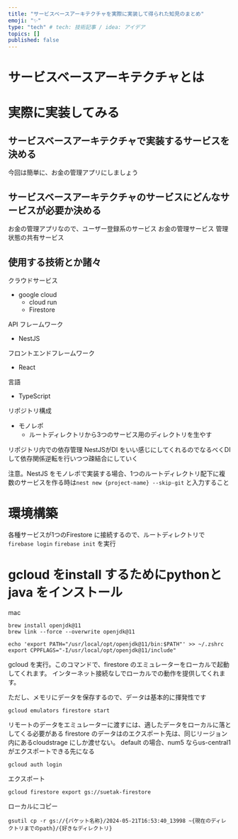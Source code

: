 ```yaml
---
title: "サービスベースアーキテクチャを実際に実装して得られた知見のまとめ"
emoji: "✨"
type: "tech" # tech: 技術記事 / idea: アイデア
topics: []
published: false
---
```


# サービスベースアーキテクチャとは
# 実際に実装してみる

## サービスベースアーキテクチャで実装するサービスを決める
今回は簡単に、お金の管理アプリにしましょう

## サービスベースアーキテクチャのサービスにどんなサービスが必要か決める

お金の管理アプリなので、ユーザー登録系のサービス
お金の管理サービス
管理状態の共有サービス


## 使用する技術とか諸々

クラウドサービス
- google cloud
  - cloud run 
  - Firestore

API フレームワーク
- NestJS

フロントエンドフレームワーク
- React

言語
- TypeScript

リポジトリ構成
- モノレポ
  - ルートディレクトリから3つのサービス用のディレクトリを生やす

リポジトリ内での依存管理
NestJSがDI をいい感じにしてくれるのでなるべくDI して依存関係逆転を行いつつ疎結合にしていく

注意。NestJS をモノレポで実装する場合、1つのルートディレクトリ配下に複数のサービスを作る時は`nest new {project-name} --skip-git` と入力すること


# 環境構築
各種サービスが1つのFirestore に接続するので、ルートディレクトリで
`firebase login`
`firebase init`
を実行


# gcloud をinstall するためにpythonとjava をインストール
mac
```
brew install openjdk@11
brew link --force --overwrite openjdk@11
```

```
echo 'export PATH="/usr/local/opt/openjdk@11/bin:$PATH"' >> ~/.zshrc
export CPPFLAGS="-I/usr/local/opt/openjdk@11/include"
```

gcloud を実行。このコマンドで、firestore のエミュレーターをローカルで起動してくれます。
インターネット接続なしでローカルでの動作を提供してくれます。

ただし、メモリにデータを保存するので、データは基本的に揮発性です
```shell
gcloud emulators firestore start
```
 
リモートのデータをエミュレーターに渡すには、適したデータをローカルに落としてくる必要がある
firestore のデータはのエクスポート先は、同じリージョン内にあるcloudstrage にしか渡せない。
default の場合、num5 ならus-central1 がエクスポートできる先になる
```
gcloud auth login
```

エクスポート
```shell
gcloud firestore export gs://suetak-firestore
```

ローカルにコピー
```shell
gsutil cp -r gs://{バケット名称}/2024-05-21T16:53:40_13998 ~{現在のディレクトリまでのpath}/{好きなディレクトリ}
```


